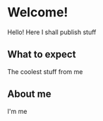 # Welcome!

Hello! Here I shall publish stuff

## What to expect

The coolest stuff from me

## About me

I'm me

